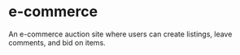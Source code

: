 # e-commerce
An e-commerce auction site where users can create listings, leave comments, and bid on items.
